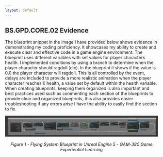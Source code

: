 ```yaml
---
layout: default
---
```


## **BS.GPD.CORE.02 Evidence**

<p style="text-indent: 55px;">
	
The blueprint snippet in the image I have provided below shows evidence in demonstrating my coding proficiency.  It showcases my ability to create and execute clear and effective code in a game engine environment.  The blueprint uses different variables with set values for player characters health.  I implemented conditions by using a branch to determine when the player character should ragdoll (die).  In the blueprint it shows if the value is 0.0 the player character will ragdoll.  This is all controlled by the event, delays are included to provide a more realistic animation when the player character reaches 0 health, a value set by default within the health variable.  When creating blueprints, keeping them organized is also important and best practices used such as commenting each section of the blueprints to provide clear and organized blueprints, this also provides easier troubleshooting if any errors arise I have the ability to easily find the section to fix.
</p>


<div style="text-align: center;">
    <a href="https://github.com/DCodeMorris/Week_7_Matrix/blob/main/assets/img/Screenshot%202024-04-28%20110144.png" target="_blank">
		<img src="https://github.com/DCodeMorris/Week_7_Matrix/blob/main/assets/img/flying_bp.png" width="1920px" title="Health System Blueprint" />
	</a>
    <p><em>Figure 1 - Flying System Blueprint in Unreal Engine 5 - GAM-380 Game Experiential Learning</em></p>
</div>

